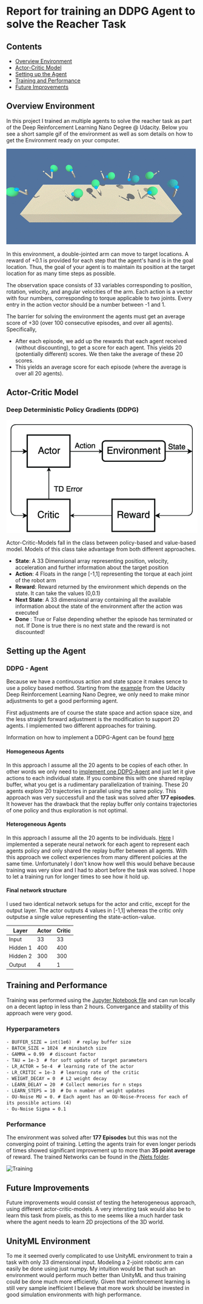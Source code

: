 # Report for training an DDPG Agent to solve the Reacher Task
## Contents
- [Overview Environment](#over)
- [Actor-Critic Model](#qlearning)
- [Setting up the Agent](#set)
- [Training and Performance](#train)
- [Future Improvements](#future)

[image1]: https://github.com/MLerik/Deep-Reinforcement-Learning/blob/master/Continuous_Control/Images/reacher.gif "Environment"
<a name="over"></a>
## Overview Environment
In this project I trained an multiple agents to solve the reacher task as part of the Deep Reinforcement Learning Nano Degree @ Udacity.
Below you see a short sample gif of the environment as well as som details on how to get the Environment ready on your computer.

![Trained Agent][image1]

In this environment, a double-jointed arm can move to target locations. A reward of +0.1 is provided for each step that the agent's hand is in the goal location. Thus, the goal of your agent is to maintain its position at the target location for as many time steps as possible.

The observation space consists of 33 variables corresponding to position, rotation, velocity, and angular velocities of the arm. Each action is a vector with four numbers, corresponding to torque applicable to two joints. Every entry in the action vector should be a number between -1 and 1.

The barrier for solving the environment the agents must get an average score of +30 (over 100 consecutive episodes, and over all agents). Specifically,
- After each episode, we add up the rewards that each agent received (without discounting), to get a score for each agent. This yields 20 (potentially different) scores. We then take the average of these 20 scores.
- This yields an average score for each episode (where the average is over all 20 agents).


<a name="qlearning"></a>
## Actor-Critic Model
### Deep Deterministic Policy Gradients (DDPG)
[actor-critic]:https://github.com/MLerik/Deep-Reinforcement-Learning/blob/master/Continuous_Control/Images/A-regular-actor-critic-model-TD-temporal-difference.png
![architecture][actor-critic]

Actor-Critic-Models fall in the class between policy-based and value-based model. Models of this class take advantage from both different approaches.
- **State**: A 33 Dimensional array representing position, velocity, acceleration and further information about the target position
- **Action**: 4 Floats in the range [-1,1] representing the torque at each joint of the robot arm
- **Reward**: Reward returned by the environment which depends on the state. It can take the values (0,0.1)
- **Next State**: A 33 dimensional array containing all the available information about the state of the environment after the action was executed
- **Done** : True or False depending whether the episode has terminated or not. If Done is true there is no next state and the reward is not discounted!



<a name="set"></a>
## Setting up the Agent

### DDPG - Agent

Because we have a continuous action and state space it makes sence to use a policy based method. Starting from the [example](https://github.com/udacity/deep-reinforcement-learning/tree/master/ddpg-pendulum) from the Udacity Deep Reinforcement Learning Nano Degree, we only need to make minor adjustments to get a good performing agent.

First adjustments are of course the state space and action space size, and the less straight forward adjustment is the modification to support 20 agents. I implemented two different approaches for training.

Information on how to implement a DDPG-Agent can be found [here](https://arxiv.org/abs/1509.02971)
#### Homogeneous Agents
In this approach I assume all the 20 agents to be copies of each other. In other words we only need to [implement one DDPG-Agent](https://github.com/MLerik/Deep-Reinforcement-Learning/blob/master/Continuous_Control/Agent/ddpg_agent.py) and just let it give actions to each individual state. If you combine this with one shared replay buffer, what you get is a rudimentary parallelization of training. These 20 agents explore 20 trajectories in parallel using the same policy.
This approach was very successfull and the task was solved after **177 episodes**. It however has the drawback that the replay buffer only contains trajectories of one policy and thus exploration is not optimal.

#### Heterogeneous Agents
In this approach I assume all the 20 agents to be individuals. [Here](https://github.com/MLerik/Deep-Reinforcement-Learning/blob/master/Continuous_Control/Agent/ddpg_agent.py) I implemented a seperate neural network for each agent to represent each agents policy and only shared the replay buffer between all agents. With this approach we collect experiences from many different policies at the same time. Unfortunately I don't know how well this would behave because training was very slow and I had to abort before the task was solved. I hope to let a training run for longer times to see how it hold up.

#### Final network structure
I used two identical network setups for the actor and critic, except for the output layer. The actor outputs 4 values in [-1,1] whereas the critic only outputse a single value representing the state-action-value.

Layer | Actor | Critic
------------ | ------------ | -------------
Input | 33 | 33
Hidden 1 | 400 | 400
Hidden 2 | 300 | 300
Output | 4 | 1

<a name="train"></a>
## Training and Performance
Training was performed using the [Jupyter Notebook file](https://github.com/MLerik/Deep-Reinforcement-Learning/blob/master/Continuous_Control/Continuous_Control.ipynb) and can run locally on a decent laptop in less than 2 hours. Convergance and stability of this approach were very good.

### Hyperparameters
~~~~
- BUFFER_SIZE = int(1e6)  # replay buffer size
- BATCH_SIZE = 1024  # minibatch size
- GAMMA = 0.99  # discount factor
- TAU = 1e-3  # for soft update of target parameters
- LR_ACTOR = 5e-4  # learning rate of the actor
- LR_CRITIC = 1e-3  # learning rate of the critic
- WEIGHT_DECAY = 0  # L2 weight decay
- LEARN_DELAY = 20  # Collect memories for n steps
- LEARN_STEPS = 10  # Do n number of weight updates
- OU-Noise MU = 0. # Each agent has an OU-Noise-Process for each of its possible actions (4)
- Ou-Noise Sigma = 0.1 
~~~~

### Performance

The environment was solved after **177 Episodes** but this was not the converging point of training. Letting the agents train for even longer periods of times showed significant improvement up to more than **35 point average** of reward.
The trained Networks can be found in the [/Nets folder](https://github.com/androiddeverik/Deep-Reinforcement-Learning/tree/master/Navigation/Nets).


[image6]:https://github.com/androiddeverik/Deep-Reinforcement-Learning/blob/master/Navigation/figs/Training_Final.png
![Training][image6]


<a name="future"></a>
## Future Improvements
Future improvements would consist of testing the heterogeneous approach, using different actor-critic-models. A very intersting task would also be to learn this task from pixels, as this to me seems like a much harder task where the agent needs to learn 2D projections of the 3D world.

## UnityML Environment
To me it seemed overly complicated to use UnityML environment to train a task with only 33 dimensional input. Modeling a 2-joint robotic arm can easily be done using just numpy. My intuition would be that such an environment would perform much better than UnityML and thus training could be done much more efficiently. Given that reinforcement learning is still very sample inefficient I believe that more work should be invested in good simulation environments with high performance.
